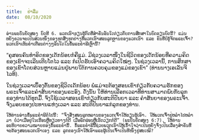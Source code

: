```yaml
---
title:  ຢ່າລືມ
date:  08/10/2020
---
```


`ອ່ານພະບັນຍັດສອງ ບົດທີ 6. ພວກເຮົາຮຽນຮູ້ກົດທີ່ສຳຄັນອັນໃດກ່ຽວກັບການສຶກສາໃນບົດຮຽນບົດນີ້? ແມ່ນຫຍັງຄວນຈະເປັນສ່ວນໜຶ່ງຂອງທຸກສິ່ງທຸກຢ່າງທີ່ພວກເຮົາສອນລູກຫຼານຂອງພວກເຮົາ ແລະ ຄົນທີ່ບໍ່ຮູ້ຈັກພຣະເຈົ້າ? ພວກເຮົາເຫັນຄຳເຕືອນຕ່າງໆອັນໃດໃນຂໍ້ພຣະຄຳພີເຫຼົ່ານີ້?`

“ຄູສອນຄົນທຳອິດຂອງເດັກນ້ອຍກໍຄືແມ່. ມີຊ່ວງເວລາໜຶ່ງໃນຊີວິດຂອງເດັກນ້ອຍທີ່ຄວາມຄິດຂອງເຂົາຈະເລີນເຕີບໂຕໄວ ແລະ ກໍເປີດຮັບເອົາຄວາມຄິດໃໝ່ໆ. ໃນຊ່ວງເວລານີ້, ການສຶກສາຂອງເຂົາໂດຍສ່ວນຫຼາຍແມ່ນຢູ່ພາຍໃຕ້ການຄວບຄຸມຂອງແມ່ຂອງເຂົາ” (ທ່ານນາງເອເລັນຈີໄວທ໌).

ໃນຊ່ວງເວລາເບຶ້ອງຕົ້ນຂອງຊີວິດເດັກນ້ອຍ ພໍ່ແມ່ຈະຕ້ອງສອນເຂົາກ່ຽວກັບຄວາມຮັກຂອງພຣະເຈົ້າແລະຄຳສັນຍາຂອງພຣະອົງ. ດັ່ງນັ້ນ ໃຫ້ທ່ານເລືອກເວລາທີ່ທ່ານສາມາດພົບກັບລູກຂອງທ່ານໄດ້ທຸກມື້. ຈົ່ງໃຊ້ເວລາສອນເຂົາກ່ຽວກັບສະຕິປັນຍາ ແລະ ຄຳສັນຍາຂອງພຣະເຈົ້າ. ຈົ່ງມອບຂອງປະທານແຫ່ງເວລາ ແລະ ສະຕິປັນຍາແກ່ລູກຂອງທ່ານ.

`ໃຫ້ທ່ານອ່ານຂໍ້ພຣະຄຳພີຕໍ່ໄປນີ້: “ຈົ່ງສັ່ງສອນລູກຫລານຂອງພວກເຈົ້າໃຫ້ຮຽນຮູ້ເອົາ. ໃຫ້ພວກເຈົ້າຢູ່ຫລໍາໄປຫລໍາມາ ບໍ່ວ່າເມື່ອຢູ່ໃນເຮືອນຫຼືທຽວທາງກໍດີ ເມື່ອພັກຜ່ອນຫຼືເຮັດວຽກກໍດີ” (ພະບັນຍັດສອງ 6:7). ໃຫ້ທ່ານອະທິບາຍຄວາມໝາຍຂອງຂໍ້ພຣະຄຳນີ້. ຂໍ້ພຣະຄຳພີນີ້ຊ່ວຍພວກເຮົາໃຫ້ເຂົ້າໃຈວ່າເປັນຫຍັງຈຶ່ງເປັນເລື່ອງສຳຄັນທີ່ຈະຕ້ອງສອນພວກເຮົາເອງ ແລະ ລູກຂອງເຮົາໃຫ້ເອົາພຣະຜູ້ເປັນເຈົ້າເປັນທີໜຶ່ງຢູ່ສະເໝີ?`